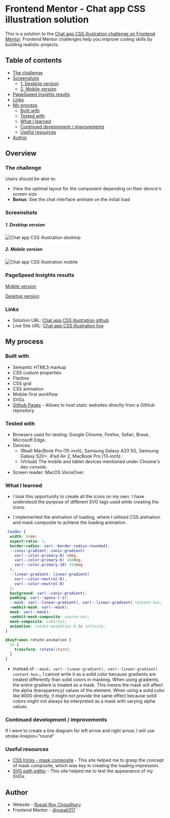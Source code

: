 # Frontend Mentor - Chat app CSS illustration solution

This is a solution to the [Chat app CSS illustration challenge on Frontend Mentor](https://www.frontendmentor.io/challenges/chat-app-css-illustration-O5auMkFqY). Frontend Mentor challenges help you improve coding skills by building realistic projects.

## Table of contents

- [The challenge](#the-challenge)
- [Screenshots](#screenshots)
  - [1. Desktop version](#1-desktop-version)
  - [2. Mobile version](#2-mobile-version)
- [PageSpeed Insights results](#pagespeed-insights-results)
- [Links](#links)
- [My process](#my-process)
  - [Built with](#built-with)
  - [Tested with](#tested-with)
  - [What I learned](#what-i-learned)
  - [Continued development / improvements](#continued-development--improvements)
  - [Useful resources](#useful-resources)
- [Author](#author)

## Overview

### The challenge

Users should be able to:

- View the optimal layout for the component depending on their device's screen size
- **Bonus**: See the chat interface animate on the initial load

### Screenshots

##### 1. Desktop version

![Chat app CSS illustration desktop](./screenshots/Chat-app-css-illustration-desktop.png)

##### 2. Mobile version

![Chat app CSS illustration mobile](./screenshots/Chat-app-css-illustration-mobile.png)

### PageSpeed Insights results

[Mobile version](https://pagespeed.web.dev/analysis/https-rupali317-github-io-chat-app-css-illustration-only-html-css/kkqbd8fd2k?form_factor=mobile)

[Desktop version](https://pagespeed.web.dev/analysis/https-rupali317-github-io-chat-app-css-illustration-only-html-css/kkqbd8fd2k?form_factor=desktop)

### Links

- Solution URL: [Chat app CSS illustration github](https://github.com/rupali317/chat-app-css-illustration-only-html-css)
- Live Site URL: [Chat app CSS illustration live](https://rupali317.github.io/chat-app-css-illustration-only-html-css/)

## My process

### Built with

- Semantic HTML5 markup
- CSS custom properties
- Flexbox
- CSS grid
- CSS animation
- Mobile-first workflow
- SVGs
- [Github Pages](https://pages.github.com/) - Allows to host static websites directly from a GitHub repository

### Tested with

- Browsers used for testing: Google Chrome, Firefox, Safari, Brave, Microsoft Edge.
- Devices:
  - (Real) MacBook Pro (15-inch), Samsung Galaxy A33 5G, Samsung Galaxy S20+, iPad Air 2, MacBook Pro (13-inch).
  - (Virtual) The mobile and tablet devices mentioned under Chrome's dev console.
- Screen reader: MacOS VoiceOver.

### What I learned

- I took this opportunity to create all the icons on my own. I have understood the purpose of different SVG tags used while creating the icons.

- I implemented the animation of loading, where I utilised CSS animation and mask composite to achieve the loading animation.

```css
.loader {
  width: 8rem;
  aspect-ratio: 1;
  border-radius: var(--border-radius-rounded);
  --conic-gradient: conic-gradient(
    var(--color-primary-8) 0deg,
    var(--color-primary-6) 180deg,
    var(--color-primary-10) 350deg
  );
  --linear-gradient: linear-gradient(
    var(--color-neutral-8),
    var(--color-neutral-8)
  );
  background: var(--conic-gradient);
  padding: var(--space-l-2);
  --mask: var(--linear-gradient), var(--linear-gradient) content-box;
  -webkit-mask: var(--mask);
  mask: var(--mask);
  -webkit-mask-composite: source-out;
  mask-composite: subtract;
  animation: rotate-animation 0.8s infinite;
}

@keyframes rotate-animation {
  to {
    transform: rotate(1turn);
  }
}
```

- Instead of `--mask: var(--linear-gradient), var(--linear-gradient) content-box;`, I cannot write it as a solid color because gradients are treated differently than solid colors in masking. When using gradients, the entire gradient is treated as a mask. This means the mask will affect the alpha (transparency) values of the element. When using a solid color like #000 directly, it might not provide the same effect because solid colors might not always be interpreted as a mask with varying alpha values.

### Continued development / improvements

If I were to create a line diagram for left arrow and right arrow, I will use stroke-linejoin=”round”

### Useful resources

- [CSS tricks - mask composite](https://css-tricks.com/almanac/properties/m/mask-composite/) - This site helped me to grasp the concept of mask composite, which was key in creating the loading impression.
- [SVG path editor](https://yqnn.github.io/svg-path-editor/) - This site helped me to test the appearance of my SVGs.

## Author

- Website - [Rupali Roy Choudhury](https://www.linkedin.com/in/rupali-rc/)
- Frontend Mentor - [@rupali317](https://www.frontendmentor.io/profile/rupali317)
